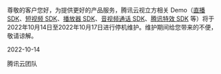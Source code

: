 尊敬的客户您好，为提供更好的产品服务，腾讯云视立方相关 Demo（[直播 SDK](https://cloud.tencent.com/document/product/454/81446)、[短视频 SDK](https://cloud.tencent.com/document/product/584/81449)、[播放器 SDK](https://cloud.tencent.com/document/product/881/81452)、[音视频通话 SDK](https://cloud.tencent.com/document/product/1640/81448)、[腾讯特效 SDK](https://cloud.tencent.com/document/product/616/81451) 等）将于2022年10月14日至2022年10月17日进行停机维护。维护期间给您带来的不便，敬请谅解。

2022-10-14

腾讯云团队
